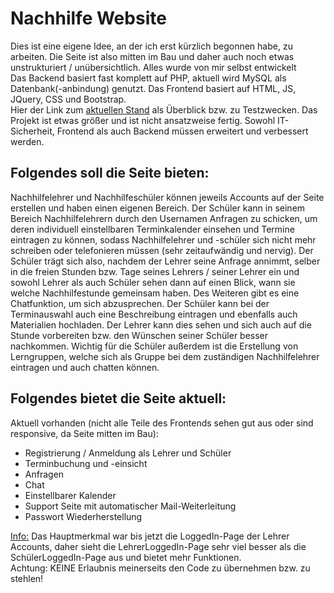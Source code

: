 # Nachhilfe Website
Dies ist eine eigene Idee, an der ich erst kürzlich begonnen habe, zu arbeiten. Die Seite ist also mitten im Bau und daher auch noch etwas unstrukturiert / unübersichtlich. Alles wurde von mir selbst entwickelt<br>
Das Backend basiert fast komplett auf PHP, aktuell wird MySQL als Datenbank(-anbindung) genutzt. Das Frontend basiert auf HTML, JS, JQuery, CSS und Bootstrap.<br>
Hier der Link zum <a href="http://dhbwweb.bplaced.net" target="_blank">aktuellen Stand</a> als Überblick bzw. zu Testzwecken.
Das Projekt ist etwas größer und ist nicht ansatzweise fertig. Sowohl IT-Sicherheit, Frontend als auch Backend müssen erweitert und verbessert werden.<br>

## Folgendes soll die Seite bieten:
Nachhilfelehrer und Nachhilfeschüler können jeweils Accounts auf der Seite erstellen und haben einen eigenen Bereich.
Der Schüler kann in seinem Bereich Nachhilfelehrern durch den Usernamen Anfragen zu schicken, um deren individuell einstellbaren Terminkalender einsehen und Termine eintragen zu können,
sodass Nachhilfelehrer und -schüler sich nicht mehr schreiben oder telefonieren müssen (sehr zeitaufwändig und nervig). Der Schüler trägt sich also, nachdem der Lehrer seine Anfrage annimmt, selber in die freien Stunden bzw. Tage seines Lehrers / seiner Lehrer ein und sowohl Lehrer als auch Schüler sehen dann auf einen Blick, wann sie welche Nachhilfestunde gemeinsam haben.
Des Weiteren gibt es eine Chatfunktion, um sich abzusprechen. Der Schüler kann bei der Terminauswahl auch eine Beschreibung eintragen und ebenfalls auch Materialien hochladen. Der Lehrer kann dies sehen und sich auch auf die Stunde vorbereiten bzw. den Wünschen seiner Schüler besser nachkommen. 
Wichtig für die Schüler außerdem ist die Erstellung von Lerngruppen, welche sich als Gruppe bei dem zuständigen Nachhilfelehrer eintragen und auch chatten können.

## Folgendes bietet die Seite aktuell:
Aktuell vorhanden (nicht alle Teile des Frontends sehen gut aus oder sind responsive, da Seite mitten im Bau):
<ul>
  <li>Registrierung / Anmeldung als Lehrer und Schüler</li>
  <li>Terminbuchung und -einsicht</li>
  <li>Anfragen</li>
  <li>Chat</li>
  <li>Einstellbarer Kalender</li>
  <li>Support Seite mit automatischer Mail-Weiterleitung</li>
  <li>Passwort Wiederherstellung</li>
</ul>

<u>Info:</u> Das Hauptmerkmal war bis jetzt die LoggedIn-Page der Lehrer Accounts, daher sieht die LehrerLoggedIn-Page sehr viel besser als die SchülerLoggedIn-Page aus und bietet mehr Funktionen. <br>
Achtung: KEINE Erlaubnis meinerseits den Code zu übernehmen bzw. zu stehlen!
